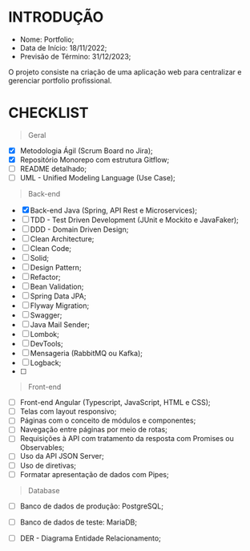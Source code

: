# INTRODUÇÃO

- Nome: Portfolio;
- Data de Início: 18/11/2022;
- Previsão de Término: 31/12/2023;

O projeto consiste na criação de uma aplicação web para centralizar e gerenciar portfolio profissional. 


# CHECKLIST

> Geral
- [x] Metodologia Ágil (Scrum Board no Jira);
- [x] Repositório Monorepo com estrutura Gitflow;
- [ ] README detalhado;
- [ ] UML - Unified Modeling Language (Use Case);

> Back-end
- [x] Back-end Java (Spring, API Rest e Microservices);
- [ ] TDD - Test Driven Development (JUnit e Mockito e JavaFaker);
- [ ] DDD - Domain Driven Design;
- [ ] Clean Architecture;
- [ ] Clean Code;
- [ ] Solid;
- [ ] Design Pattern;
- [ ] Refactor;
- [ ] Bean Validation;
- [ ] Spring Data JPA;
- [ ] Flyway Migration;
- [ ] Swagger;
- [ ] Java Mail Sender;
- [ ] Lombok; 
- [ ] DevTools;
- [ ] Mensageria (RabbitMQ ou Kafka);
- [ ] Logback;
- [ ] 

> Front-end
- [ ] Front-end Angular (Typescript, JavaScript, HTML e CSS);
- [ ] Telas com layout responsivo;
- [ ] Páginas com o conceito de módulos e componentes;
- [ ] Navegação entre páginas por meio de rotas;
- [ ] Requisições à API com tratamento da resposta com Promises ou Observables;
- [ ] Uso da API JSON Server;
- [ ] Uso de diretivas;
- [ ] Formatar apresentação de dados com Pipes;

> Database
- [ ] Banco de dados de produção: PostgreSQL;
- [ ] Banco de dados de teste: MariaDB;
- [ ] DER - Diagrama Entidade Relacionamento;





